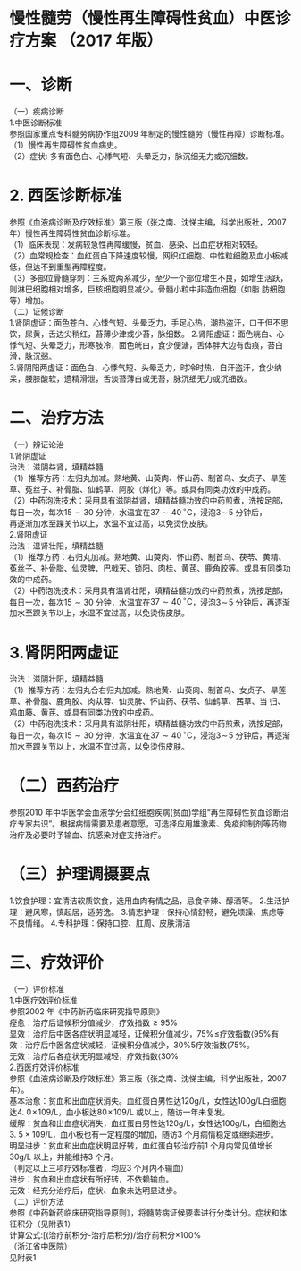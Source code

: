 # 慢性髓劳（慢性再生障碍性贫血）中医诊疗方案 （2017 年版）  
# 一、诊断  
（一）疾病诊断  
1.中医诊断标准  
参照国家重点专科髓劳病协作组2009 年制定的慢性髓劳（慢性再障）诊断标准。  
（1）慢性再生障碍性贫血病史。  
（2）症状: 多有面色白、心悸气短、头晕乏力，脉沉细无力或沉细数。  
# 2. 西医诊断标准  
参照《血液病诊断及疗效标准》第三版（张之南、沈悌主编，科学出版社，2007 年）慢性再生障碍性贫血诊断标准。  
（1）临床表现：发病较急性再障缓慢，贫血、感染、出血症状相对较轻。  
（2）血常规检查：血红蛋白下降速度较慢，网织红细胞、中性粒细胞及血小板减低，但达不到重型再障程度。  
（3）多部位骨髓穿刺：三系或两系减少，至少一个部位增生不良，如增生活跃，则淋巴细胞相对增多，巨核细胞明显减少。骨髓小粒中非造血细胞（如脂 肪细胞等）增加。  
（二）证候诊断  
1.肾阴虚证：面色苍白、心悸气短、头晕乏力，手足心热，潮热盗汗，口干但不思饮，尿黄，舌边尖稍红，苔薄少津或少苔，脉细数。 2.肾阳虚证：面色㿠白、心悸气短、头晕乏力，形寒肢冷，面色㿠白，食少便溏，舌体胖大边有齿痕，苔白滑，脉沉弱。  
3.肾阴阳两虚证：面色白、心悸气短、头晕乏力，时冷时热，自汗盗汗，食少纳呆，腰膝酸软，遗精滑泄，舌淡苔薄白或无苔，脉沉细无力或沉细数。  
# 二、治疗方法  
（一）辨证论治  
1.肾阴虚证  
治法：滋阴益肾，填精益髓  
（1）推荐方药：左归丸加减。熟地黄、山萸肉、怀山药、制首乌、女贞子、旱莲草、菟丝子、补骨脂、仙鹤草、阿胶（烊化）等。或具有同类功效的中成药。  
（2）中药泡洗技术：采用具有滋阴益肾，填精益髓功效的中药煎煮，洗按足部，每日一次，每次$15{\sim}30$ 分钟，水温宜在$37{\sim}40\,^{\circ}\mathrm{C}$，浸泡$3\!\sim\!5$ 分钟后，  
再逐渐加水至踝关节以上，水温不宜过高，以免烫伤皮肤。  
2.肾阳虚证  
治法：温肾壮阳，填精益髓  
（1）推荐方药：右归丸加减。熟地黄、山萸肉、怀山药、制首乌、茯苓、黄精、菟丝子、补骨脂、仙灵脾、巴戟天、锁阳、肉桂、黄芪、鹿角胶等。或具有同类功效的中成药。  
（2）中药泡洗技术：采用具有温肾壮阳，填精益髓功效的中药煎煮，洗按足部，每日一次，每次$15{\sim}30$ 分钟，水温宜在$37{\sim}40\,^{\circ}\mathrm{C}$，浸泡$3\!\sim\!5$ 分钟后，再逐渐加水至踝关节以上，水温不宜过高，以免烫伤皮肤。  
# 3.肾阴阳两虚证  
治法：滋阴壮阳，填精益髓  
（1）推荐方药：左归丸合右归丸加减。熟地黄、山萸肉、制首乌、女贞子、旱莲草、补骨脂、鹿角胶、肉苁蓉、仙灵脾、怀山药、茯苓、仙鹤草、茜草、当 归、鸡血藤、黄芪、或具有同类功效的中成药。  
（2）中药泡洗技术：采用具有滋阴壮阳，填精益髓功效的中药煎煮，洗按足部，每日一次，每次$15{\sim}30$ 分钟，水温宜在$37{\sim}40\,^{\circ}\mathrm{C}$，浸泡$3\!\sim\!5$ 分钟后，再逐渐加水至踝关节以上，水温不宜过高，以免烫伤皮肤。  
# （二）西药治疗  
参照2010 年中华医学会血液学分会红细胞疾病(贫血)学组“再生障碍性贫血诊断治疗专家共识”。根据病情需要及患者意愿，可选择应用雄激素、免疫抑制剂等药物治疗及必要时予输血、抗感染对症支持治疗。  
# （三）护理调摄要点  
1.饮食护理：宜清洁软质饮食，选用血肉有情之品，忌食辛辣、醇酒等。 2.生活护理：避风寒，慎起居，适劳逸。 3.情志护理：保持心情舒畅，避免烦躁、焦虑等不良情绪。 4.专科护理：保持口腔、肛周、皮肤清洁  
# 三、疗效评价  
（一）评价标准  
1.中医疗效评价标准  
参照2002 年《中药新药临床研究指导原则》  
痊愈：治疗后证候积分值减少，疗效指数${\geqslant}95\%$  
显效：治疗后中医各症状明显减轻，证候积分值减少，$75\%\!\leqslant$疗效指数$\langle95\%$有效：治疗后中医各症状减轻，证候积分值减少，$30\%5$疗效指数$\langle75\%$。  
无效：治疗后各症状无明显减轻，疗效指数$\langle30\%$  
2.西医疗效评价标准  
参照《血液病诊断及疗效标准》第三版（张之南、沈悌主编，科学出版社，2007 年）。  
基本治愈：贫血和出血症状消失。血红蛋白男性达$120\mathrm{g/L}$，女性达$100\mathrm{g/L}$白细胞达$4.~0\!\times\!109/\mathrm{L}$，血小板达$80\!\times\!109/\mathrm{L}$ 或以上，随访一年未复发。  
缓解：贫血和出血症状消失，血红蛋白男性达$120\mathrm{g/L}$，女性达$100\mathrm{g/L}$，白细胞达$3.\ 5\times109/\mathrm{L}$，血小板也有一定程度的增加，随访3 个月病情稳定或继续进步。  
明显进步：贫血和出血症状明显好转，血红蛋白较治疗前1 个月内常见值增长$30\mathrm{g/L}$ 以上，并能维持3 个月。  
（判定以上三项疗效标准者，均应3 个月内不输血）  
进步：贫血和出血症状有所好转，不依赖输血。  
无效：经充分治疗后，症状、血象未达明显进步。  
（二）评价方法  
参照《中药新药临床研究指导原则》，将髓劳病证候要素进行分类计分。症状和体征积分（见附表1）  
计算公式:[(治疗前积分-治疗后积分)/治疗前积分$\times100\%$  
（浙江省中医院）  
见附表1  
